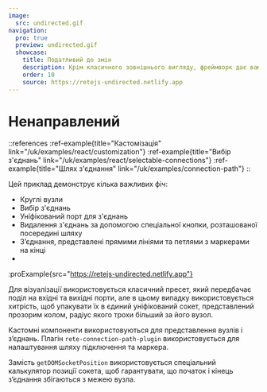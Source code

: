 ```yaml
---
image:
  src: undirected.gif
navigation:
  pro: true
  preview: undirected.gif
  showcase:
    title: Податливий до змін
    description: Крім класичного зовнішнього вигляду, фреймворк дає вам можливість експоненціально розширити його до невпізнання
    order: 10
    source: https://retejs-undirected.netlify.app
---
```


# Ненаправлений

::references
:ref-example{title="Кастомізація" link="/uk/examples/react/customization"}
:ref-example{title="Вибір з'єднань" link="/uk/examples/react/selectable-connections"}
:ref-example{title="Шлях з'єднання" link="/uk/examples/connection-path"}
::

Цей приклад демонструє кілька важливих фіч:

- Круглі вузли
- Вибір з'єднань
- Уніфікований порт для з'єднань
- Видалення з'єднань за допомогою спеціальної кнопки, розташованої посередині шляху
- З’єднання, представлені прямими лініями та петлями з маркерами на кінці
-
:proExample{src="https://retejs-undirected.netlify.app"}

Для візуалізації використовується класичний пресет, який передбачає поділ на вхідні та вихідні порти, але в цьому випадку використовується хитрість, щоб упакувати їх в єдиний уніфікований сокет, представлений прозорим колом, радіус якого трохи більший за його вузол.

Кастомні компоненти використовуються для представлення вузлів і з’єднань. Плагін `rete-connection-path-plugin` використовується для налаштування шляху підключення та маркера.

Замість `getDOMSocketPosition` використовується спеціальний калькулятор позиції сокета, щоб гарантувати, що початок і кінець з’єднання збігаються з межею вузла.

